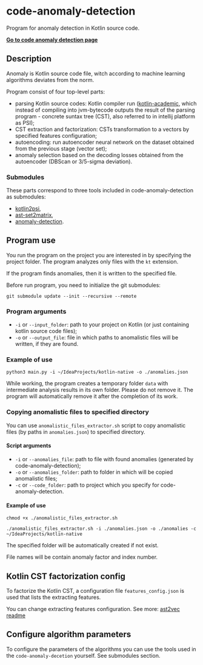 # code-anomaly-detection

Program for anomaly detection in Kotlin source code.

**[Go to code anomaly detection page](https://petukhovvictor.github.io/code-anomaly-detection/)**

## Description

Anomaly is Kotlin source code file, witch according to machine learning algorithms deviates from the norm.

Program consist of four top-level parts:
- parsing Kotlin source codes: Kotlin compiler run ([kotlin-academic](https://github.com/PetukhovVictor/kotlin-academic), which instead of compiling into jvm-bytecode outputs the result of the parsing program - concrete suntax tree (CST), also referred to in intellij platform as PSI);
- CST extraction and factorization: CSTs transformation to a vectors by specified features configuration;
- autoencoding: run autoencoder neural network on the dataset obtained from the previous stage (vector set);
- anomaly selection based on the decoding losses obtained from the autoencoder (DBScan or 3/5-sigma deviation).

### Submodules
These parts correspond to three tools included in code-anomaly-detection as submodules:
- [kotlin2psi](https://github.com/PetukhovVictor/kotlin2psi),
- [ast-set2matrix](https://github.com/PetukhovVictor/ast-set2matrix),
- [anomaly-detection](https://github.com/PetukhovVictor/anomaly-detection).

## Program use

You run the program on the project you are interested in by specifying the project folder. The program analyzes only files with the `kt` extension.

If the program finds anomalies, then it is written to the specified file.

Before run program, you need to initialize the git submodules:
```
git submodule update --init --recursive --remote
```

### Program arguments

* `-i` or `--input_folder`: path to your project on Kotlin (or just containing kotlin source code files);
* `-o` or `--output_file`: file in which paths to anomalistic files will be written, if they are found.

### Example of use

```
python3 main.py -i ~/IdeaProjects/kotlin-native -o ./anomalies.json
```

While working, the program creates a temporary folder `data` with intermediate analysis results in its own folder. Please do not remove it. The program will automatically remove it after the completion of its work.

### Copying anomalistic files to specified directory

You can use `anomalistic_files_extractor.sh` script to copy anomalistic files (by paths in `anomalies.json`) to specified directory.

#### Script arguments

* `-i` or `--anomalies_file`: path to file with found anomalies (generated by code-anomaly-detection);
* `-o` or `--anomalies_folder`: path to folder in which will be copied anomalistic files;
* `-c` or `--code_folder`: path to project which you specify for code-anomaly-detection.

#### Example of use

```
chmod +x ./anomalistic_files_extractor.sh
```
```
./anomalistic_files_extractor.sh -i ./anomalies.json -o ./anomalies -c ~/IdeaProjects/kotlin-native
```
The specified folder will be automatically created if not exist.

File names will be contain anomaly factor and index number.

## Kotlin CST factorization config

To factorize the Kotlin CST, a configuration file `features_config.json` is used that lists the extracting features.

You can change extracting features configuration. See more: [ast2vec readme](https://github.com/PetukhovVictor/ast2vec#feature-configuration)

## Configure algorithm parameters

To configure the parameters of the algorithms you can use the tools used in the `code-anomaly-decetion` yourself.
See submodules section.
